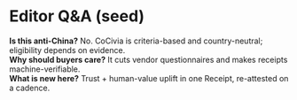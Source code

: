 # Editor Q&A (seed)
**Is this anti-China?** No. CoCivia is criteria-based and country-neutral; eligibility depends on evidence.  
**Why should buyers care?** It cuts vendor questionnaires and makes receipts machine-verifiable.  
**What is new here?** Trust + human-value uplift in one Receipt, re-attested on a cadence.
